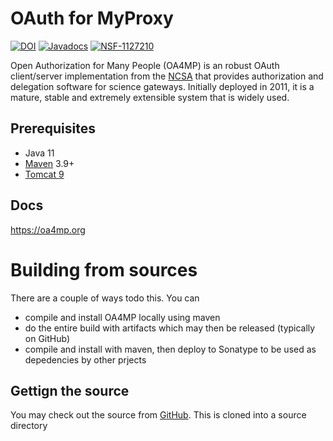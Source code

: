 # OAuth for MyProxy

[![DOI](https://zenodo.org/badge/58557836.svg)](https://zenodo.org/badge/latestdoi/58557836)
[![Javadocs](https://www.javadoc.io/badge/edu.uiuc.ncsa.myproxy/oa4mp-client-api.svg)](https://www.javadoc.io/doc/edu.uiuc.ncsa.myproxy/oa4mp-client-api)
[![NSF-1127210](https://img.shields.io/badge/NSF-1127210-blue.svg)](https://nsf.gov/awardsearch/showAward?AWD_ID=1127210)

Open Authorization for Many People (OA4MP) is an robust OAuth client/server implementation from the [NCSA](https://www.ncsa.illinois.edu/) that provides authorization and delegation software
for science gateways. Initially deployed in 2011, it is a mature, stable and extremely extensible system that is widely used.

## Prerequisites

* Java 11
* [Maven](https://maven.apache.org/) 3.9+
* [Tomcat 9](https://tomcat.apache.org/download-90.cgi)

## Docs

https://oa4mp.org
                 
# Building from sources

There are a couple of ways todo this. You can 
* compile and install OA4MP locally using maven
* do the entire build with artifacts which may then be released (typically on GitHub)
* compile and install with maven, then deploy to Sonatype to be used as depedencies by other prjects

## Gettign the source

You may check out the source from [GitHub](https://github.com/ncsa/oa4mp). This is
cloned into a source directory